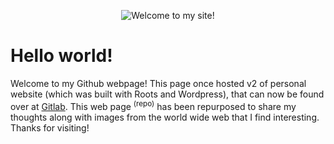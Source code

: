 

<p align="center">
  <img src="https://i.imgur.com/SlpzfG3.gif" alt="Welcome to my site!" />
</p>

# Hello world!

Welcome to my Github webpage! This page once hosted v2 of personal website (which was built with Roots and Wordpress), that can now be found over at [Gitlab](https://gitlab.com/u/coreybruyere/projects). This web page <sup>(repo)</sup> has been repurposed to share my thoughts along with images from the world wide web that I find interesting. Thanks for visiting!
